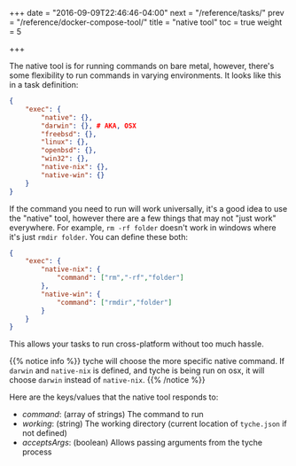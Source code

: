 +++
date = "2016-09-09T22:46:46-04:00"
next = "/reference/tasks/"
prev = "/reference/docker-compose-tool/"
title = "native tool"
toc = true
weight = 5

+++

The native tool is for running commands on bare metal, however, there's
some flexibility to run commands in varying environments. It looks like
this in a task definition:

``` json
{
    "exec": {
        "native": {},
        "darwin": {}, # AKA, OSX
        "freebsd": {},
        "linux": {},
        "openbsd": {},
        "win32": {},
        "native-nix": {},
        "native-win": {}
    }
}
```

If the command you need to run will work universally, it's a good idea
to use the "native" tool, however there are a few things that may not
"just work" everywhere. For example, `rm -rf folder` doesn't work in
windows where it's just `rmdir folder`. You can define these both:

``` json
{
    "exec": {
        "native-nix": {
            "command": ["rm","-rf","folder"]
        },
        "native-win": {
            "command": ["rmdir","folder"]
        }
    }
}
```

This allows your tasks to run cross-platform without too much hassle.

{{% notice info %}}
tyche will choose the more specific native command. If `darwin` and 
`native-nix` is defined, and tyche is being run on osx, it will choose
`darwin` instead of `native-nix`.
{{% /notice %}}

Here are the keys/values that the native tool responds to:

+ *command*: (array of strings) The command to run
+ *working*: (string) The working directory (current location of `tyche.json` if not defined)
+ *acceptsArgs*: (boolean) Allows passing arguments from the tyche process
